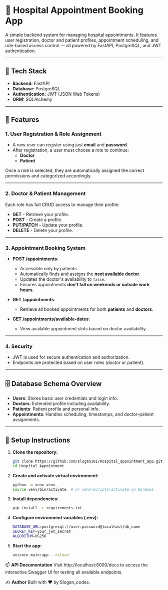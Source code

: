 # 🏥 Hospital Appointment Booking App

A simple backend system for managing hospital appointments. It features user registration, doctor and patient profiles, appointment scheduling, and role-based access control — all powered by FastAPI, PostgreSQL, and JWT authentication.

---

## 🔧 Tech Stack

- **Backend:** FastAPI
- **Database:** PostgreSQL
- **Authentication:** JWT (JSON Web Tokens)
- **ORM:** SQLAlchemy

---

## 📌 Features

### 1. User Registration & Role Assignment

- A new user can register using just **email** and **password**.
- After registration, a user must choose a role to continue:
  - **Doctor**
  - **Patient**

Once a role is selected, they are automatically assigned the correct permissions and categorized accordingly.

---

### 2. Doctor & Patient Management

Each role has full CRUD access to manage their profile:

- **GET** - Retrieve your profile.
- **POST** - Create a profile.
- **PUT/PATCH** - Update your profile.
- **DELETE** - Delete your profile.

---

### 3. Appointment Booking System

- **POST /appointments**:  
  - Accessible only by patients.
  - Automatically finds and assigns the **next available doctor**.
  - Updates the doctor's availability to `false`.
  - Ensures appointments **don’t fall on weekends or outside work hours**.

- **GET /appointments**:  
  - Retrieve all booked appointments for both **patients** and **doctors**.

- **GET /appointments/available-dates**:  
  - View available appointment slots based on doctor availability.

---

### 4. Security

- JWT is used for secure authentication and authorization.
- Endpoints are protected based on user roles (doctor or patient).

---

## 🗄️ Database Schema Overview

- **Users**: Stores basic user credentials and login info.
- **Doctors**: Extended profile including availability.
- **Patients**: Patient profile and personal info.
- **Appointments**: Handles scheduling, timestamps, and doctor-patient assignments.

---

## 🚀 Setup Instructions

1. **Clone the repository:**
   ```bash
   git clone https://github.com/slogan101/Hospital_appointment_app.git
   cd Hospital_Appointment

2. **Create and activate virtual environment:**
    ```bash
    python -m venv venv
    source venv/bin/activate  # or venv\Scripts\activate on Windows

3. **Install dependencies:**
    ```bash
    pip install -r requirements.txt

4. **Configure environment variables (.env):**
    ```bash
    DATABASE_URL=postgresql://user:password@localhost/db_name
    SECRET_KEY=your_jwt_secret
    ALGORITHM=HS256

5. **Start the app:**
    ```bash
    uvicorn main:app --reload

📫 **API Documentation**
Visit http://localhost:8000/docs to access the interactive Swagger UI for testing all available endpoints.



✍️ **Author**
Built with ❤️ by Slogan_codes.




